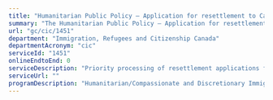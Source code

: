```yaml
---
title: "Humanitarian Public Policy – Application for resettlement to Canada"
summary: "The Humanitarian Public Policy – Application for resettlement to Canada service from Immigration, Refugees and Citizenship Canada is not available end-to-end online, according to the GC Service Inventory."
url: "gc/cic/1451"
department: "Immigration, Refugees and Citizenship Canada"
departmentAcronym: "cic"
serviceId: "1451"
onlineEndtoEnd: 0
serviceDescription: "Priority processing of resettlement applications for persons who meet the definition of Convention Refugee or are in refugee-like situations."
serviceUrl: ""
programDescription: "Humanitarian/Compassionate and Discretionary Immigration"
---
```

